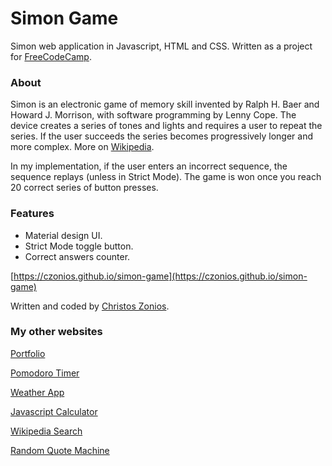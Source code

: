 # Simon Game

Simon web application in Javascript, HTML and CSS. Written as a project for [FreeCodeCamp](https://freecodecamp.org).

### About

Simon is an electronic game of memory skill invented by Ralph H. Baer and Howard J. Morrison, with software programming by Lenny Cope. The device creates a series of tones and lights and requires a user to repeat the series. If the user succeeds the series becomes progressively longer and more complex. More on [Wikipedia](https://en.wikipedia.org/wiki/Simon_(game)).

In my implementation, if the user enters an incorrect sequence, the sequence replays (unless in Strict Mode). The game is won once you reach 20 correct series of button presses.

### Features

* Material design UI.
* Strict Mode toggle button.
* Correct answers counter.



[https://czonios.github.io/simon-game](https://czonios.github.io/simon-game)

Written and coded by [Christos Zonios](https://czonios.github.io).

### My other websites

[Portfolio](https://czonios.github.io/)

[Pomodoro Timer](https://czonios.github.io/pomodoro)

[Weather App](https://czonios.github.io/weather-app)

[Javascript Calculator](https://czonios.github.io/javascript-calculator)

[Wikipedia Search](https://czonios.github.io/wikipedia-viewer)

[Random Quote Machine](https://czonios.github.io/random-quote-machine)
